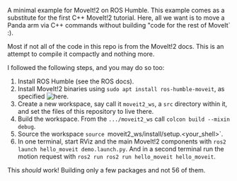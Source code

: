 A minimal example for MoveIt!2 on ROS Humble. 
This example comes as a substitute for the first C++ MoveIt!2 tutorial. Here, all we want is to move a Panda arm via C++ commands without building "code for the rest of MoveIt` :).

Most if not all of the code in this repo is from the MoveIt!2 docs. This is an attempt to compile it compactly and nothing more.

I followed the following steps, and you may do so too:
1. Install ROS Humble (see the ROS docs).
2. Install MoveIt!2 binaries using `sudo apt install ros-humble-moveit`, as specified ![here]([here](https://moveit.ros.org/install-moveit2/binary/)https://moveit.ros.org/install-moveit2/binary).
3. Create a new workspace, say call it `moveit2_ws`, a `src` directory within it, and set the files of this repository to live there.
4. Build the workspace. From the `.../moveit2_ws` call `colcon build --mixin debug`.
5. Source the workspace `source `moveit2_ws/install/setup.<your_shell>`.
6. In one terminal, start RViz and the main MoveIt!2 components with `ros2 launch hello_moveit demo.launch.py`. And in a second terminal run the motion request with `ros2 run ros2 run hello_moveit hello_moveit`.

This _should_ work! Building only a few packages and not 56 of them.
